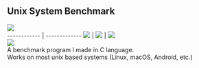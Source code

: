 ## Unix System Benchmark

<img src="https://img.shields.io/badge/c-%2300599C.svg?&style=for-the-badge&logo=c&logoColor=white" />
<br>
------------ | -------------
<img src="https://img.shields.io/badge/Linux-FCC624?style=for-the-badge&logo=linux&logoColor=black" /> | <img src="https://img.shields.io/badge/Arch_Linux-1793D1?style=for-the-badge&logo=arch-linux&logoColor=white" /> | <img src="https://img.shields.io/badge/Android-3DDC84?style=for-the-badge&logo=android&logoColor=white" />
<br>
<img src="https://img.shields.io/badge/Visual_Studio_Code-0078D4?style=for-the-badge&logo=visual%20studio%20code&logoColor=white" />


<br>
A benchmark program I made in C language.
<br>
Works on most unix based systems (Linux, macOS, Android, etc.)
